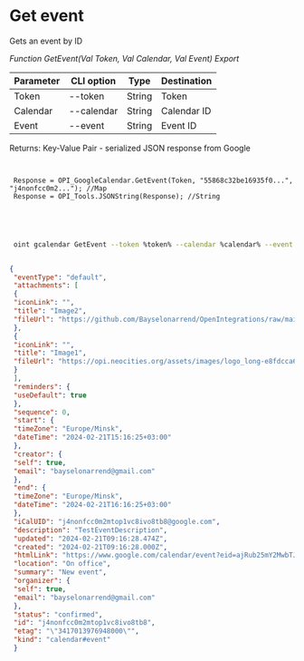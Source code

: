 ﻿---
sidebar_position: 3
---

# Get event
 Gets an event by ID


*Function GetEvent(Val Token, Val Calendar, Val Event) Export*

 | Parameter | CLI option | Type | Destination |
 |-|-|-|-|
 | Token | --token | String | Token |
 | Calendar | --calendar | String | Calendar ID |
 | Event | --event | String | Event ID |

 
 Returns: Key-Value Pair - serialized JSON response from Google

```bsl title="Code example"
	
 
 Response = OPI_GoogleCalendar.GetEvent(Token, "55868c32be16935f0...", "j4nonfcc0m2..."); //Map
 Response = OPI_Tools.JSONString(Response); //String
 

	
```

```sh title="CLI command example"
 
 oint gcalendar GetEvent --token %token% --calendar %calendar% --event %event%

```


```json title="Result"

{
 "eventType": "default",
 "attachments": [
 {
 "iconLink": "",
 "title": "Image2",
 "fileUrl": "https://github.com/Bayselonarrend/OpenIntegrations/raw/main/Media/logo.png?v1"
 },
 {
 "iconLink": "",
 "title": "Image1",
 "fileUrl": "https://opi.neocities.org/assets/images/logo_long-e8fdcca6ff8b32e679ea49a1ccdd3eac.png"
 }
 ],
 "reminders": {
 "useDefault": true
 },
 "sequence": 0,
 "start": {
 "timeZone": "Europe/Minsk",
 "dateTime": "2024-02-21T15:16:25+03:00"
 },
 "creator": {
 "self": true,
 "email": "bayselonarrend@gmail.com"
 },
 "end": {
 "timeZone": "Europe/Minsk",
 "dateTime": "2024-02-21T16:16:25+03:00"
 },
 "iCalUID": "j4nonfcc0m2mtop1vc8ivo8tb8@google.com",
 "description": "TestEventDescription",
 "updated": "2024-02-21T09:16:28.474Z",
 "created": "2024-02-21T09:16:28.000Z",
 "htmlLink": "https://www.google.com/calendar/event?eid=ajRub25mY2MwbTJtdG9wMXZjOGl2bzh0YjggYmF5c2Vsb25hcnJlbmRAbQ",
 "location": "On office",
 "summary": "New event",
 "organizer": {
 "self": true,
 "email": "bayselonarrend@gmail.com"
 },
 "status": "confirmed",
 "id": "j4nonfcc0m2mtop1vc8ivo8tb8",
 "etag": "\"3417013976948000\"",
 "kind": "calendar#event"
 }

```
